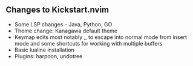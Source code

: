 ## Changes to Kickstart.nvim
- Some LSP changes - Java, Python, GO
- Theme change: Kanagawa default theme
- Keymap edits most notably ,, to escape into normal mode from insert mode and some shortcuts for working with multiple buffers
- Basic lualine installation
- Plugins: harpoon, undotree
